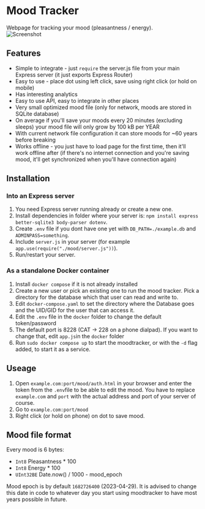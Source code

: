 # Mood Tracker
Webpage for tracking your mood (pleasantness / energy).  
![Screenshot](https://lune.dimden.dev/91444b3511.png)  
  
## Features
- Simple to integrate - just `require` the server.js file from your main Express server (it just exports Express Router)
- Easy to use - place dot using left click, save using right click (or hold on mobile)
- Has interesting analytics
- Easy to use API, easy to integrate in other places
- Very small optimized mood file (only for network, moods are stored in SQLite database)
- On average if you'll save your moods every 20 minutes (excluding sleeps) your mood file will only grow by 100 kB per YEAR
- With current network file configuration it can store moods for ~60 years before breaking
- Works offline - you just have to load page for the first time, then it'll work offline after (if there's no internet connection and you're saving mood, it'll get synchronized when you'll have connection again)
  
## Installation
### Into an Express server
1. You need Express server running already or create a new one.  
2. Install dependencies in folder where your server is: `npm install express better-sqlite3 body-parser dotenv`.
3. Create `.env` file if you dont have one yet with `DB_PATH=./example.db` and `ADMINPASS=something`.
4. Include `server.js` in your server (for example `app.use(require("./mood/server.js"))`).
5. Run/restart your server.
### As a standalone Docker container
1. Install `docker compose` if it is not already installed
2. Create a new user or pick an existing one to run the mood tracker. Pick a directory for the database which that user can read and write to.
3. Edit `docker-compose.yaml` to set the directory where the Database goes and the UID/GID for the user that can access it.
4. Edit the `.env` file in the `docker` folder to change the default token/password
5. The default port is 8228 (CAT -> 228 on a phone dialpad). If you want to change that, edit `app.js`in the `docker` folder
6. Run `sudo docker compose up` to start the moodtracker, or with the `-d` flag added, to start it as a service.

## Useage
1. Open `example.com:port/mood/auth.html` in your browser and enter the token from the `.env`file to be able to edit the mood.
   You have to replace `example.com` and `port` with the actual address and port of your server of course.
2. Go to `example.com:port/mood`
3. Right click (or hold on phone) on dot to save mood.
  
## Mood file format
Every mood is 6 bytes:
- `Int8` Pleasantness * 100
- `Int8` Energy * 100
- `UInt32BE` Date.now() / 1000 - mood_epoch
  
Mood epoch is by default `1682726400` (2023-04-29). It is advised to change this date in code to whatever day you start using moodtracker to have most years possible in future.  
